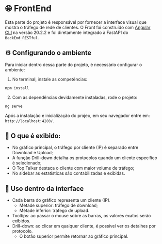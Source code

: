 # 🌐 FrontEnd

Esta parte do projeto é responsável por fornecer a interface visual que mostra o tráfego de rede de clientes. O Front foi construído com [Angular CLI](https://github.com/angular/angular-cli) na versão 20.2.2 e foi diretamente integrado à FastAPI do `BackEnd_RESTful`.

## ⚙️ Configurando o ambiente
Para iniciar dentro dessa parte do projeto, é necessário configurar o ambiente:
1. No terminal, instale as competências:
```bash
npm install
```
2. Com as dependências devidamente instaladas, rode o projeto:

```bash
ng serve
```

Após a instalação e inicialização do projeo, em seu navegador entre em: `http://localhost:4200/`. 

## 🔷 O que é exibido:
- No gráfico principal, o tráfego por cliente (IP) é separado entre Download e Upload;
- A função Drill-down detalha os protocolos quando um cliente específico é selecionado;
- O Top Talker destaca o cliente com maior volume de tráfego;
- No sidebar as estatísticas são contabilizadas e exibidas.

## 🔷 Uso dentro da interface
- Cada barra do gráfico representa um cliente (IP).
    - Metade superior: tráfego de download;
    - Métade inferior: tráfego de upload.
- Tooltips: ao passar o mouse sobre as barras, os valores exatos serão exibidos.
- Drill-down: ao clicar em qualquer cliente, é possível ver os detalhes por protocolo.
    - O botão superior permite retornar ao gráfico principal.

  
